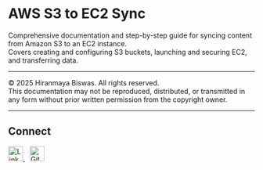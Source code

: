 # AWS S3 to EC2 Sync

Comprehensive documentation and step-by-step guide for syncing content from Amazon S3 to an EC2 instance.  
Covers creating and configuring S3 buckets, launching and securing EC2, and transferring data.

---

© 2025 Hiranmaya Biswas. All rights reserved.  
This documentation may not be reproduced, distributed, or transmitted in any form without prior written permission from the copyright owner.

---

## Connect

<a href="https://www.linkedin.com/in/hiranmaya-biswas-505a1823a/" target="_blank">
  <img src="https://img.shields.io/badge/LinkedIn-Connect-blue?logo=linkedin" alt="LinkedIn" height="30">
</a>
<a href="https://github.com/Harry-404" target="_blank" style="margin-left:10px;">
  <img src="https://img.shields.io/badge/GitHub-Follow-black?logo=github" alt="GitHub" height="30">
</a>
